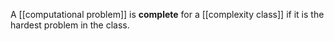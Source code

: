 A [[computational problem]] is **complete** for a [[complexity class]] if it is the hardest problem in the class.